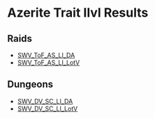 # Azerite Trait Ilvl Results

## Raids
- [SWV_ToF_AS_LI_DA](Results_DA.md)
- [SWV_ToF_AS_LI_LotV](Results_LotV.md)

## Dungeons
- [SWV_DV_SC_LI_DA](Results_Dungeons_DA.md)
- [SWV_DV_SC_LI_LotV](Results_Dungeons_LotV.md)
